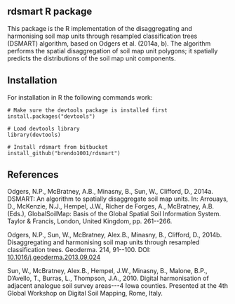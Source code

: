 ## rdsmart R package

This package is the R implementation of the disaggregating and harmonising soil map units through resampled classification trees (DSMART) algorithm, based on Odgers et al. (2014a, b). The algorithm performs the spatial disaggregation of soil map unit polygons; it spatially predicts the distributions of the soil map unit components.

## Installation

For installation in R the following commands work:

```
# Make sure the devtools package is installed first
install.packages("devtools")

# Load devtools library
library(devtools)

# Install rdsmart from bitbucket
install_github("brendo1001/rdsmart")
```

## References

Odgers, N.P., McBratney, A.B., Minasny, B., Sun, W., Clifford, D., 2014a. DSMART: An algorithm to spatially disaggregate soil map units. In: Arrouays, D., McKenzie, N.J., Hempel, J.W., Richer de Forges, A., McBratney, A.B. (Eds.), GlobalSoilMap: Basis of the Global Spatial Soil Information System. Taylor & Francis, London, United Kingdom, pp. 261--266.

Odgers, N.P., Sun, W., McBratney, Alex.B., Minasny, B., Clifford, D., 2014b. Disaggregating and harmonising soil map units through resampled classification trees. Geoderma. 214, 91--100. DOI: [10.1016/j.geoderma.2013.09.024](https://doi.org/10.1016/j.geoderma.2013.09.024)

Sun, W., McBratney, Alex.B., Hempel, J.W., Minasny, B., Malone, B.P., D’Avello, T., Burras, L., Thompson, J.A., 2010. Digital harmonisation of adjacent analogue soil survey areas---4 Iowa counties. Presented at the 4th Global Workshop on Digital Soil Mapping, Rome, Italy.


